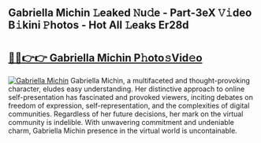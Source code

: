## Gabriella Michin 𝙻eaked 𝙽u𝚍e - Part-3eX 𝚅𝚒deo B𝚒kini 𝙿hotos - Hot All 𝙻eaks Er28d

# <h2><a href="http://ld30fr.urlbe.top/?page=Gabriella+Michin">🔗🔗👉👉 Gabriella Michin P𝚑oto𝚜Vid𝚎o</a></h2>

[![Gabriella Michin](https://i.imgur.com/eBuTRDB.gif)](http://ld30fr.urlbe.top/?page=Gabriella+Michin)
Gabriella Michin, a multifaceted and thought-provoking character, eludes easy understanding. Her distinctive approach to online self-presentation has fascinated and provoked viewers, inciting debates on freedom of expression, self-representation, and the complexities of digital communities. Regardless of her future decisions, her mark on the virtual community is indelible. With unwavering commitment and undeniable charm, Gabriella Michin presence in the virtual world is uncontainable.
